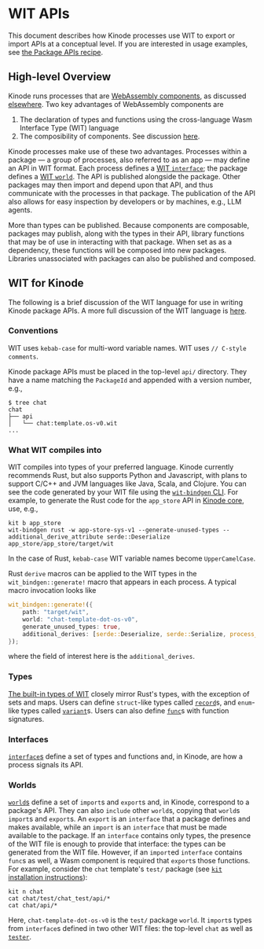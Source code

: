 # WIT APIs

This document describes how Kinode processes use WIT to export or import APIs at a conceptual level.
If you are interested in usage examples, see [the Package APIs recipe](../../cookbook/package_apis.md).

## High-level Overview

Kinode runs processes that are [WebAssembly components](https://component-model.bytecodealliance.org/design/components.html), as discussed [elsewhere](processes.md#wasm-and-kinode).
Two key advantages of WebAssembly components are

1. The declaration of types and functions using the cross-language Wasm Interface Type (WIT) language
2. The composibility of components.
See discussion [here](https://component-model.bytecodealliance.org/design/why-component-model.html).

Kinode processes make use of these two advantages.
Processes within a package — a group of processes, also referred to as an app — may define an API in WIT format.
Each process defines a [WIT `interface`](https://component-model.bytecodealliance.org/design/wit.html#interfaces); the package defines a [WIT `world`](https://component-model.bytecodealliance.org/design/wit.html#interfaces).
The API is published alongside the package.
Other packages may then import and depend upon that API, and thus communicate with the processes in that package.
The publication of the API also allows for easy inspection by developers or by machines, e.g., LLM agents.

More than types can be published.
Because components are composable, packages may publish, along with the types in their API, library functions that may be of use in interacting with that package.
When set as as a dependency, these functions will be composed into new packages.
Libraries unassociated with packages can also be published and composed.

## WIT for Kinode

The following is a brief discussion of the WIT language for use in writing Kinode package APIs.
A more full discussion of the WIT language is [here](https://component-model.bytecodealliance.org/design/wit.html).

### Conventions

WIT uses `kebab-case` for multi-word variable names.
WIT uses `// C-style comments`.

Kinode package APIs must be placed in the top-level `api/` directory.
They have a name matching the `PackageId` and appended with a version number, e.g.,
```
$ tree chat
chat
├── api
│   └── chat:template.os-v0.wit
...
```

### What WIT compiles into

WIT compiles into types of your preferred language.
Kinode currently recommends Rust, but also supports Python and Javascript, with plans to support C/C++ and JVM languages like Java, Scala, and Clojure.
You can see the code generated by your WIT file using the [`wit-bindgen` CLI](https://github.com/bytecodealliance/wit-bindgen).
For example, to generate the Rust code for the `app_store` API in [Kinode core](https://github.com/kinode-dao/kinode/tree/main/kinode/packages/app_store), use, e.g.,
```
kit b app_store
wit-bindgen rust -w app-store-sys-v1 --generate-unused-types --additional_derive_attribute serde::Deserialize app_store/app_store/target/wit
```

In the case of Rust, `kebab-case` WIT variable names become `UpperCamelCase`.

Rust `derive` macros can be applied to the WIT types in the `wit_bindgen::generate!` macro that appears in each process.
A typical macro invocation looks like
```rust
wit_bindgen::generate!({
    path: "target/wit",
    world: "chat-template-dot-os-v0",
    generate_unused_types: true,
    additional_derives: [serde::Deserialize, serde::Serialize, process_macros::SerdeJsonInto],
});
```
where the field of interest here is the `additional_derives`.

### Types

[The built-in types of WIT](https://component-model.bytecodealliance.org/design/wit.html#built-in-types) closely mirror Rust's types, with the exception of sets and maps.
Users can define `struct`-like types called [`record`](https://component-model.bytecodealliance.org/design/wit.html#records)s, and `enum`-like types called [`variant`](https://component-model.bytecodealliance.org/design/wit.html#variants)s.
Users can also define [`func`](https://component-model.bytecodealliance.org/design/wit.html#functions)s with function signatures.

### Interfaces

[`interface`s](https://component-model.bytecodealliance.org/design/wit.html#interfaces) define a set of types and functions and, in Kinode, are how a process signals its API.

### Worlds

[`world`s](https://component-model.bytecodealliance.org/design/wit.html#worlds) define a set of `import`s and `export`s and, in Kinode, correspond to a package's API.
They can also `include` other `world`s, copying that `world`s `import`s and `export`s.
An `export` is an `interface` that a package defines and makes available, while an `import` is an `interface` that must be made available to the package.
If an `interface` contains only types, the presence of the WIT file is enough to provide that interface: the types can be generated from the WIT file.
However, if an `import`ed `interface` contains `func`s as well, a Wasm component is required that `export`s those functions.
For example, consider the `chat` template's `test/` package (see [`kit` installation instructions](../../kit/install.md#getting-kit)):

```
kit n chat
cat chat/test/chat_test/api/*
cat chat/api/*
```

Here, `chat-template-dot-os-v0` is the `test/` package `world`.
It `import`s types from `interface`s defined in two other WIT files: the top-level `chat` as well as [`tester`](https://github.com/kinode-dao/kinode/blob/main/kinode/packages/tester/api/tester%3Asys-v0.wit).
